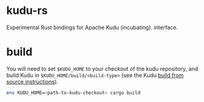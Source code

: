 # kudu-rs

Experimental Rust bindings for Apache Kudu (incubating).
interface.

# build

You will need to set `$KUDU_HOME` to your checkout of the kudu repository, and
build Kudu in `$KUDU_HOME/build/<build-type>` (see the Kudu
[build from source instructions](http://getkudu.io/docs/installation.html#_build_from_source)).

```bash
env KUDU_HOME=<path-to-kudu-checkout> cargo build
```
